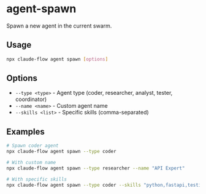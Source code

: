 # agent-spawn

Spawn a new agent in the current swarm.

## Usage
```bash
npx claude-flow agent spawn [options]
```

## Options
- `--type <type>` - Agent type (coder, researcher, analyst, tester, coordinator)
- `--name <name>` - Custom agent name
- `--skills <list>` - Specific skills (comma-separated)

## Examples
```bash
# Spawn coder agent
npx claude-flow agent spawn --type coder

# With custom name
npx claude-flow agent spawn --type researcher --name "API Expert"

# With specific skills
npx claude-flow agent spawn --type coder --skills "python,fastapi,testing"
```
